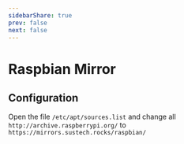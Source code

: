 ```yaml
---
sidebarShare: true
prev: false
next: false
---
```


# Raspbian Mirror

## Configuration

Open the file `/etc/apt/sources.list` and change all `http://archive.raspberrypi.org/` to `https://mirrors.sustech.rocks/raspbian/`
